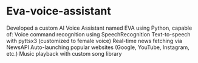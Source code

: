 # Eva-voice-assistant
Developed a custom AI Voice Assistant named EVA using Python, capable of:  Voice command recognition using SpeechRecognition  Text-to-speech with pyttsx3 (customized to female voice)  Real-time news fetching via NewsAPI  Auto-launching popular websites (Google, YouTube, Instagram, etc.)  Music playback with custom song library
